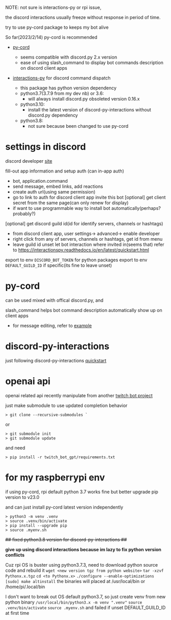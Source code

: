 NOTE: not sure is interactions-py or rpi issue, 

the discord interactions usually freeze without response in period of time.

try to use py-cord package to keeps my bot alive

So far(2023/2/14) py-cord is recommended

- [py-cord](https://github.com/Pycord-Development/pycord/blob/master/examples/edits.py)
  - seems compatible with discord.py 2.x version
  - ease of using slash_command to display bot commands description on discord client apps

- [interactions-py](https://github.com/interactions-py/interactions.py) for discord command dispatch
  - this package has python version dependency
  - python3.7(3.7.9 from my dev nb) or 3.6:
    - will always install discord.py obsoleted version 0.16.x
  - python3.10:
    - install the latest version of discord-py-interactions without discord.py dependency
  - python3.8:
    - not sure because been changed to use py-cord


# settings in discord #

discord developer [site](https://discord.com/developers/applications/)

fill-out app information and setup auth (can in-app auth)
 - bot, application.command
 - send message, embed links, add reactions
 - create auth url(using same permission)
 - go to link to auth for discord client app invite this bot
[optional] get client secret from the same page(can only renew for display)
 - if want to use programmable way to install bot automatically(perhaps? probably?)

[optional] get discord guild id(id for identify servers, channels or hashtags)
 - from discord client app, user settings-> advanced-> enable developer
 - right click from any of servers, channels or hashtags, get id from menu
 - leave guild id unset let bot interaction where invited in(seems that)
refer to https://interactionspy.readthedocs.io/en/latest/quickstart.html

export to env `DISCORD_BOT_TOKEN` for python packages
export to env `DEFAULT_GUILD_ID` if specific(its fine to leave unset)

# py-cord #

can be used mixed with offical discord.py, and 

slash_command helps bot command description automatically show up on client apps
- for message editing, refer to [example](https://github.com/Pycord-Development/pycord/blob/master/examples/edits.py)


# discord-py-interactions #

just following discord-py-interactions [quickstart](https://interactionspy.readthedocs.io/en/latest/quickstart.html)


# openai api #

openai related api recently manipulate from another [twitch bot project](https://github.com/sharowyeh/twitch-bot-gpt#openai-api) 

just make submodule to use updated completion behavior
```
> git clone --recursive-submodules `
```
or
```
> git submodule init
> git submodule update
```
and need
```
> pip install -r twitch_bot_gpt/requirements.txt
```

# for my raspberrypi env #

if using py-cord, rpi default python 3.7 works fine but better upgrade pip version to v23.0

and can just install py-cord latest version independently

```
> python3 -m venv .venv
> source .venv/bin/activate
> pip install --upgrade pip
> source .myenv.sh
```

~~## fixed python3.8 version for discord-py-interactions ##~~

**give up using discord interactions because im lazy to fix python version conflicts**

Cuz rpi OS is buster using python3.7.3, need to download python source code and rebuild it
`wget <new version tgz from python website>`
`tar -xzvf Pythonx.x.tgz`
`cd <to Pythonx.x>`
`./configure --enable-optimizations`
`[sudo] make altinstall`
the binaries will placed at /usr/local/bin or /home/pi/.local/bin

I don't want to break out OS default python3.7, so just create venv from new python binary
`/usr/local/bin/python3.x -m venv ".venv"`
`source .venv/bin/activate`
`source .myenv.sh` and failed if unset DEFAULT_GUILD_ID at first time

